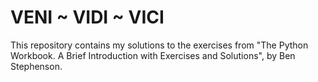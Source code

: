 # VENI ~ VIDI ~ VICI

This repository contains my solutions to the exercises from "The Python Workbook. A Brief Introduction with Exercises and Solutions", by Ben Stephenson.
